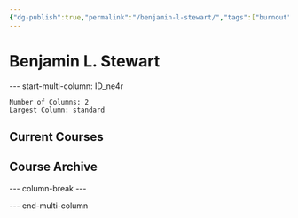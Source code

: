 ```yaml
---
{"dg-publish":true,"permalink":"/benjamin-l-stewart/","tags":["burnout","teaching","ELT","gardenEntry"]}
---
```


# Benjamin L. Stewart
--- start-multi-column: ID_ne4r
```column-settings
Number of Columns: 2
Largest Column: standard
```

## Current Courses

## Course Archive

--- column-break ---



--- end-multi-column

